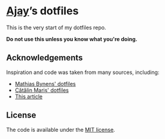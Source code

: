# [Ajay](https://github.com/ajaykarwal)’s dotfiles

This is the very start of my dotfiles repo.

**Do not use this unless you know what you're doing.**


## Acknowledgements

Inspiration and code was taken from many sources, including:

* [Mathias Bynens' dotfiles](https://github.com/mathiasbynens/dotfiles)
* [Cătălin Mariș' dotfiles](https://github.com/alrra/dotfiles)
* [This article](https://medium.com/@satorusasozaki/manage-your-dotfiles-on-github-8f8a2a57c85)


## License

The code is available under the [MIT license](LICENSE).

